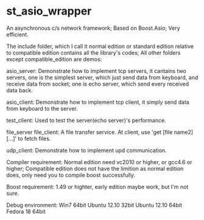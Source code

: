 st_asio_wrapper
===============

An asynchronous c/s network framework; Based on Boost.Asio; Very efficient.

The include folder, which I call it normal edition or standard edition relative to compatible edition
contains all the library's codes;
All other folders except compatible_edition are demos:

asio_server:
Demonstrate how to implement tcp servers, it cantains two servers, one is the simplest server,
which just send data from keyboard, and receive data from socket;
one is echo server, which send every received data back.

asio_client:
Demonstrate how to implement tcp client, it simply send data from keyboard to the server.

test_client:
Used to test the server(echo server)'s performance.

file_server file_client:
A file transfer service. At client, use 'get <file name1> [file name2] [...]' to fetch files.

udp_client:
Demonstrate how to implement upd communication.

Compiler requirement:
Normal edition need vc2010 or higher, or gcc4.6 or higher;
Compatible edition does not have the limition as normal edition does, only need you to compile boost successfully.

Boost requirement:
1.49 or highter, early edition maybe work, but I'm not sure.

Debug environment:
Win7 64bit
Ubuntu 12.10 32bit
Ubuntu 12.10 64bit
Fedora 18 64bit
